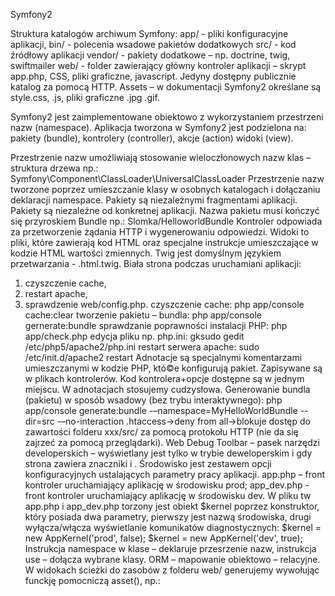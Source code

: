 Symfony2

Struktura katalogów archiwum Symfony:
app/ - pliki konfiguracyjne aplikacji,
bin/ - polecenia wsadowe pakietów dodatkowych
src/ - kod źródłowy aplikacji
vendor/ - pakiety dodatkowe – np. doctrine, twig, swiftmailer
web/ - folder zawierający główny kontroler aplikacji – skrypt app.php, CSS, pliki graficzne, javascript. Jedyny dostępny publicznie katalog za pomocą HTTP.
Assets – w dokumentacji Symfony2 określane są style.css, .js, pliki graficzne .jpg .gif.

Symfony2 jest zaimplementowane obiektowo z wykorzystaniem przestrzeni nazw (namespace). Aplikacja tworzona w Symfony2 jest podzielona na:
pakiety (bundle),
kontrolery (controller),
akcje (action)
widoki (view).

Przestrzenie nazw umożliwiają stosowanie  wieloczłonowych nazw klas – struktura drzewa np.:
Symfony\Component\ClassLoader\UniversalClassLoader
Przestrzenie nazw tworzone poprzez umieszczanie klasy w osobnych katalogach i dołączaniu deklaracji namespace.
Pakiety są niezależnymi fragmentami aplikacji. Pakiety są niezależne od konkretnej aplikacji. Nazwa pakietu musi kończyć się przyroskiem Bundle np.: Slomka/HelloworldBundle
Kontroler odpowiada za przetworzenie żądania HTTP i wygenerowaniu odpowiedzi.
Widoki to pliki, które zawierają kod HTML oraz specjalne instrukcje umieszczające w kodzie HTML wartości zmiennych. Twig jest domyślnym językiem przetwarzania - .html.twig.
Biała strona podczas uruchamiani aplikacji:
1. czyszczenie cache,
2. restart apache,
3. sprawdzenie web/config.php.
czyszczenie cache:
php app/console cache:clear
tworzenie pakietu – bundla:
php app/console gernerate:bundle
sprawdzanie poprawności instalacji PHP:
php app/check.php
edycja pliku np. php.ini:
gksudo gedit /etc/php5/apache2/php.ini
restart serwera apache:
sudo /etc/init.d/apache2 restart
Adnotacje są specjalnymi komentarzami umieszczanymi w kodzie PHP, któ©e konfigurują pakiet. Zapisywane są w plikach kontrolerów. Kod kontrolera+opcje dostępne są w jednym miejscu. W adnotacjach stosujemy cudzysłowa.
Generowanie bundla (pakietu) w sposób wsadowy (bez trybu interaktywnego):
php app/console generate:bundle -–namespace=MyHelloWorldBundle --dir=src -–no-interaction
.htaccess->deny from all->blokuje dostęp do zawartości folderu xxx/src/ za pomocą protokołu HTTP (nie da się zajrzeć za pomocą przeglądarki).
Web Debug Toolbar – pasek narzędzi developerskich – wyświetlany jest tylko w trybie deweloperskim i gdy strona zawiera znaczniki <html> i <body>.
Środowisko jest zestawem opcji konfiguracyjnych ustalających parametry pracy aplikacji. 
app.php – front kontroler uruchamiający aplikację w środowisku prod;
app_dev.php - front kontroler uruchamiający aplikację w środowisku dev.
W pliku tw app.php i app_dev.php torzony jest obiekt $kernel poprzez konstruktor, który posiada dwa parametry, pierwszy jest nazwą środowiska, drugi wyłącza/włącza wyświetlanie komunikatów diagnostycznych:
$kernel = new AppKernel('prod', false);
$kernel = new AppKernel('dev', true);
Instrukcja namespace w klase – deklaruje przesrzenie nazw,
instrukcja use – dołącza wybrane klasy.
ORM – mapowanie obiektowo – relacyjne.
 W widokach ścieżki do zasobów z folderu web/ generujemy wywołując funckję pomocniczą asset(), np.:
<script src=”{{ asset('skrypt.js') }}”</script>

kopiowanie zasobów .css, .js, .jpg z …/Resource/public do /web:
php app/console assets:install web
Tworzenie nowego projektu Symfony2 przykład:
$ composer create-project symfony/framework-standard-edition /path/to/webroot/Symfony 2.1.x-dev

Instalacja NetBeans:
1. Download strona netbeans.org
2. Przechodzę do folderu Pobrane
3. Wykonuję dwie komendy: chmod u+x netbeans-8.0-javase-linux.sh
4. ./netbeans-8.0-javase-linux.sh

Publikowanie zasobów w folderze web/:
php app/console assets:install web

Twig – załączanie dekoracji widoku akcji z folderu np. My/LoremBundle/Resource/views:
{% extends ”MyLoremBundle::layout.html.twig” %}
{% block content %} //ustala treść któ©a zostanie umieszczona w 					  bloku
{% endblock %}
MyLoremBundle – nazwa pakietu
:: - pusta nazwa kontrolera (domyślnie pobierze z szablon z folderu views/ pakietu LoremBundle)
layout.html.twig – nazwa pakietu.

Domyślna nazwa widoków tworzona jest poprzez usunięcie przyrostka Action z nazwy metody i dodanie rozszerzenia .html.twig np.:
widok akcji dolorAction() kontrolera Ipsum
src/My/LoremBundle/Resources/views/Impus/dolor.html.twig
odwołanie do szablonu Twig (powyżej)odbywa się poprzez nazwę logiczną widoku:
MyLoremBundle:Ipsum:dolor.html.twig
[producent][pakiet][]Bundle:[kontroler]:[akcja].html.twig

Pakiet DoctrineFixturesBundle ułatwi a wypełnianie bazy danych na podstawie plików.
Pobranie wszystkich pakietów wymienionych w katalogu [projekt]/deps:
php bin/vendors install
Usuwanie folder .git/ które zawierają historię pakietów:
find vendor -name .git -type d -exec rm -fr {} \;
Pakiety rejestrujemy w pliku [projekt]/app/AppKernel.php. np.:
$bundles = array( 
... 
new Symfony\Bundle\DoctrineFixturesBundle\DoctrineFixturesBundle(), 
);

Automatyczne ładowanie klas konfigurujemy w skrypcie [projekt]/app/autoload.php. np.:
$loader->registerNamespaces(array( 
... 
'JMS' 		=> __DIR__.'/../vendor/bundles', 
'Doctrine\\Common\\DataFixtures' => __DIR__.'/../vendor/doctrine-fixtures/lib', 
'Doctrine\\Common' => __DIR__.'/../vendor/doctrine-common/lib', 
... 
));

W Symfony 2 klasę dostępu do bazy danych nazywamy modelem. 
Generowanie klasy dostępu do bazy danych:
php app/console generate:doctrine:entity
ścieżka do takiej klasy np.: src/My/FrontendBundle/Entity/Name.php
Metody get() służą do odczytu wartości właściwości, a metody set() — do ustalenia nowej wartości właściwości. Dostęp do właściwości prywatnych możliwy j est jedynie poprzez metod get() i set().
Rodzaje nazw logicznych: 
 logiczne nazwy widoków (np. MyFrontendBundle:Default:index.html.twig), 
 logiczne nazwy kontrolerów (np. MyFrontendBundle:Default:index), 
 logiczne nazwy modeli (np. MyFrontendBundle:Name).
Utworzenie tabeli w bazie (np. name według entity):
php app/console doctrine:schema:update –force
Wykonanie klasy wypełniającej tabelę danymi:
php app/console doctrine:fixtures:load

Usuwanie z systemu niepotrzebnych pakietów:
sudo apt-get autoremove

Doctrine2
doctrine:schema:create 
doctrine:schema:drop (nie usuwa nieaktualnych już informacji np. zmiany nazwy tabeli).
doctrine:schema:update - uaktualnia strukturę bazy na podstawie plików z folderów Entity/. (lub polecenia odpowiednio php app/console doctrine:schema:drop i php app/console doctrine:schema:create).
Pierwsza komenda tworzy, druga usuwa, a trzecia uaktualnia bazę danych.
Konfiguracja bazy w pliku app/config/parameters.ini
Parametr --force zabezpiecza przed przypadkowym usunięciem ważnych danych.

Wygenerowania pojedynczej klasy dostępu do bazy:
php app/console generate:doctrine:entity
Struktura bazy danych aplikacji jest ustalona wyłącznie klasami z folderów Entity/.
Adnotacje: 
@ORM\Table() 
@ORM\Entity 
oraz: 
@ORM\Column(name="caption", type="string", length=255) odpowiadają za wygenerowanie odpowiedniego kodu SQL.
Do ustalenia nazwy tabeli bazy danych odpowiadającej danej klasie Entity służy adnotacja 
@Table.
Mamy klasę np. klasa src/My/FrontendBundle/Entity/Lorem.php:
1. Dodajemy nową właściwość np. ipsum : 
/** 
* @var string $ipsum 
* 
* @ORM\Column(name="ipsum", type="string", length=255) 
*/ 
private $ipsum;
2. Generujemy w klasie Lorem.php metody getIpsum() oraz setIpsum():
php app/console doctrine:generate:entities My
3. Uaktualniamy strukrutrę bazy danych:
doctrine:schema:update –force
Wartość DEFAULT definiujemy następująco: 
private $imie = "jan";

Do pobrania wszystkich rekordów z bazy danych służy metoda findAll().
Uruchamianie plików .sh:
sh tworzenie-pustej-bazy-danych.sh
Klasy Entity podlegają mapowaniu na rekordy. Klasy Repository służą do wyszukiwania rekordów.
Operacje wykonywane na obiektach podczas uzyskiwania dostępu do bazy danych są 
nazywane zachowaniami (ang. behaviours). Najczęściej stosowanymi zachowaniami są: 
timestampable — podczas zapisywania obiektu w bazie danych generowana 
jest data zapisu. 
sluggable — podczas zapisywania obiektu w bazie danych generowany jest 
specjalny identyfikator slug, który wykorzystujemy w przyjaznych adresach URL. 
translatable — podczas odczytu rekordu z bazy danych dla wybranych 
kolumn wybierane są odpowiednie wersje językowe.
Integrację biblioteki DoctrineExtensions w projekcie Symfony 2 ułatwia pakiet 
StofDoctrineExtensionsBundle. Pakiet StofDoctrineExtensionsBundle zawiera uproszczone mechanizmy konfiguracji zachowań: 
tree, 
translatable, 
sluggable, 
timestampable, 
loggable.
